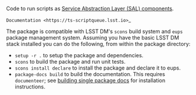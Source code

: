 Code to run scripts as [Service Abstraction Layer (SAL) components](https://docushare.lsstcorp.org/docushare/dsweb/Get/Document-21527/).

`Documentation <https://ts-scriptqueue.lsst.io>`_

The package is compatible with LSST DM's `scons` build system and `eups` package management system.
Assuming you have the basic LSST DM stack installed you can do the following, from within the package directory:

- `setup -r .` to setup the package and dependencies.
- `scons` to build the package and run unit tests.
- `scons install declare` to install the package and declare it to eups.
- `package-docs build` to build the documentation.
  This requires `documenteer`; see [building single package docs](https://developer.lsst.io/stack/building-single-package-docs.html) for installation instructions.
